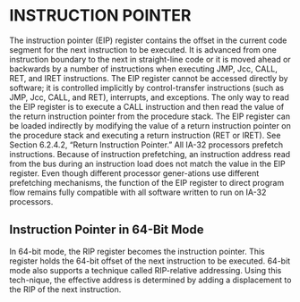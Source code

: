 # INSTRUCTION POINTER

The instruction pointer (EIP) register contains the offset in the current code segment for the next instruction to be executed. It is advanced from one instruction boundary to the next in straight-line code or it is moved ahead or backwards by a number of instructions when executing JMP, Jcc, CALL, RET, and IRET instructions. 
The EIP register cannot be accessed directly by software; it is controlled implicitly by control-transfer instructions (such as JMP, Jcc, CALL, and RET), interrupts, and exceptions. The only way to read the EIP register is to execute a CALL instruction and then read the value of the return instruction pointer from the procedure stack. The EIP register can be loaded indirectly by modifying the value of a return instruction pointer on the procedure stack and executing a return instruction (RET or IRET). See Section 6.2.4.2, “Return Instruction Pointer.”
All IA-32 processors prefetch instructions. Because of instruction prefetching, an instruction address read from the bus during an instruction load does not match the value in the EIP register. Even though different processor gener-ations use different prefetching mechanisms, the function of the EIP register to direct program flow remains fully compatible with all software written to run on IA-32 processors.

## Instruction Pointer in 64-Bit Mode

In 64-bit mode, the RIP register becomes the instruction pointer. This register holds the 64-bit offset of the next instruction to be executed. 64-bit mode also supports a technique called RIP-relative addressing. Using this tech-nique, the effective address is determined by adding a displacement to the RIP of the next instruction.
